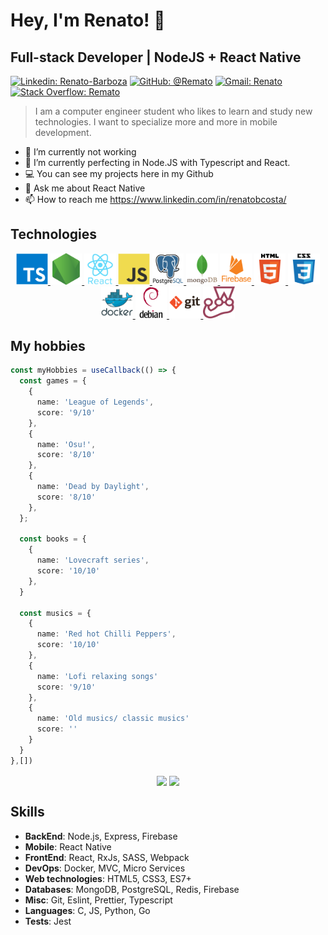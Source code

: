 # Hey, I'm Renato! 👋

## Full-stack Developer | NodeJS + React Native
[![Linkedin: Renato-Barboza](https://img.shields.io/badge/-Renato%20Barboza-blue?style=flat-square&logo=Linkedin&logoColor=white&link=https://www.linkedin.com/in/renatobcosta)](https://www.linkedin.com/in/renatobcosta/)
[![GitHub: @Remato](https://img.shields.io/github/followers/Remato?label=follow&style=social)](https://github.com/Remato)
[![Gmail: Renato](https://img.shields.io/badge/Gmail-Renato-red)](mailto:renatobcostaa@gmail.com)
[![Stack Overflow: Remato](https://img.shields.io/badge/-Stack%20Overflow-222222?logo=stack-overflow&link=https://stackoverflow.com/users/story/12875404)](https://stackoverflow.com/users/story/12875404)

>I am a computer engineer student who likes to learn and study new technologies. I want to specialize more and more in mobile development.


* :telescope: I’m currently not working
* :seedling: I’m currently perfecting in Node.JS with Typescript and React.
* :computer: You can see my projects here in my Github
* :speech_balloon: Ask me about React Native
* :mailbox: How to reach me https://www.linkedin.com/in/renatobcosta/

## Technologies
<div align="center"> 
  <a href="https://www.typescriptlang.org/">
    <img  
      src="https://raw.githubusercontent.com/devicons/devicon/2809b567852a4648062a2d3e7c1c531367458c0b/icons/typescript/typescript-original.svg"
      alt="Typescript"
      width="10%"
      height="10%"
    />
  </a>
  <a href="https://nodejs.org/en/">
    <img 
      src="https://raw.githubusercontent.com/devicons/devicon/2809b567852a4648062a2d3e7c1c531367458c0b/icons/nodejs/nodejs-original.svg"
      alt="Node.js"
      width="10%"
      height="10%"
    />
  </a>
    <a href="https://reactnative.dev/">
    <img 
      src="https://raw.githubusercontent.com/devicons/devicon/2809b567852a4648062a2d3e7c1c531367458c0b/icons/react/react-original-wordmark.svg"
      alt="React Native"
      width="10%"
      height="10%"
    />
  </a>
  <a href="https://www.javascript.com/">
    <img 
      src="https://raw.githubusercontent.com/devicons/devicon/2809b567852a4648062a2d3e7c1c531367458c0b/icons/javascript/javascript-original.svg"
      alt="Javascript"
      width="10%"
      height="10%"
    />
  </a>
  <a href="https://www.postgresql.org/">
    <img 
      src="https://raw.githubusercontent.com/devicons/devicon/2809b567852a4648062a2d3e7c1c531367458c0b/icons/postgresql/postgresql-original-wordmark.svg"
      alt="Postgres SQL"
      width="10%"
      height="10%"
    />
  </a>
  <a href="https://www.mongodb.com/">
    <img 
      src="https://raw.githubusercontent.com/devicons/devicon/2809b567852a4648062a2d3e7c1c531367458c0b/icons/mongodb/mongodb-original-wordmark.svg"
      alt="Mongo DB"
      width="10%"
      height="10%"
    />
  </a>
    <a href="https://firebase.google.com/">
    <img 
      src="https://raw.githubusercontent.com/devicons/devicon/2809b567852a4648062a2d3e7c1c531367458c0b/icons/firebase/firebase-plain-wordmark.svg"
      alt="Firebase"
      width="10%"
      height="10%"
    />
  </a>
  <a href="https://html.com/">
    <img 
      src="https://raw.githubusercontent.com/devicons/devicon/2809b567852a4648062a2d3e7c1c531367458c0b/icons/html5/html5-original-wordmark.svg"
      alt="HTML 5"
      width="10%"
      height="10%"
    />
  </a>
  <a href="https://www.postgresql.org/">
    <img 
      src="https://raw.githubusercontent.com/devicons/devicon/2809b567852a4648062a2d3e7c1c531367458c0b/icons/css3/css3-original-wordmark.svg"
      alt="CSS3"
      width="10%"
      height="10%"
    />
  </a>
  <a href="https://www.docker.com/"> 
    <img 
      src="https://raw.githubusercontent.com/devicons/devicon/2809b567852a4648062a2d3e7c1c531367458c0b/icons/docker/docker-original-wordmark.svg"
      alt="Docker"
      width="10%"
      height="10%"
    />
  </a>
  <a href="https://www.debian.org/">
    <img 
      src="https://raw.githubusercontent.com/devicons/devicon/2809b567852a4648062a2d3e7c1c531367458c0b/icons/debian/debian-original-wordmark.svg"
      alt="Debian"
      width="10%"
      height="10%"
    />
  </a>
  <a href="https://git-scm.com/">
    <img 
      src="https://raw.githubusercontent.com/devicons/devicon/2809b567852a4648062a2d3e7c1c531367458c0b/icons/git/git-original-wordmark.svg"
      alt="Git"
      width="10%"
      height="10%"
    />
  </a>
  <a href="https://jestjs.io/">
    <img 
      src="https://raw.githubusercontent.com/devicons/devicon/30b55421c9de8adda26cc2a283ab6d255b783fd9/icons/jest/jest-plain.svg"
      alt="Jest"
      width="10%"
      height="10%"
    />
  </a>

  
</div>
 
 ## My hobbies

```ts
const myHobbies = useCallback(() => {
  const games = {
    {
      name: 'League of Legends',
      score: '9/10'
    },
    {
      name: 'Osu!',
      score: '8/10'
    },
    {
      name: 'Dead by Daylight',
      score: '8/10'
    },
  };

  const books = {
    {
      name: 'Lovecraft series',
      score: '10/10'
    },
  }

  const musics = {
    {
      name: 'Red hot Chilli Peppers',
      score: '10/10'
    },
    {
      name: 'Lofi relaxing songs'
      score: '9/10'
    },
    {
      name: 'Old musics/ classic musics'
      score: ''
    }
  }
},[])

```

<div align="center">
  <a>
    <img
      align="center"
      src="https://github-readme-stats.vercel.app/api?username=Remato&count_private=true&show_icons=true&hide=issues&theme=dark&include_all_commits=true&custom_title=Remato Status"
    />
  </a>
  
  <a>
    <img
      align="center"
      src="https://github-readme-stats.vercel.app/api/top-langs/?username=Remato&&layout=compact&theme=dark"
    />
  </a>
</div>

## Skills
- **BackEnd**: Node.js, Express, Firebase
- **Mobile**: React Native
- **FrontEnd**: React, RxJs, SASS, Webpack
- **DevOps**: Docker, MVC, Micro Services
- **Web technologies**: HTML5, CSS3, ES7+
- **Databases**: MongoDB, PostgreSQL, Redis, Firebase
- **Misc**: Git, Eslint, Prettier, Typescript
- **Languages**: C, JS, Python, Go
- **Tests**: Jest
